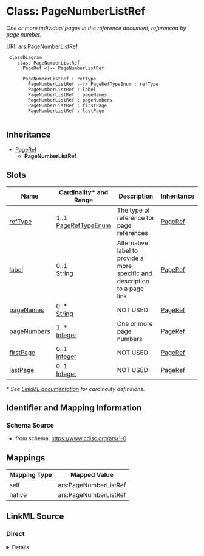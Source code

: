 # Class: PageNumberListRef

_One or more individual pages in the reference document, referenced by page number._




URI: [ars:PageNumberListRef](https://www.cdisc.org/ars/1-0/PageNumberListRef)




```mermaid
 classDiagram
    class PageNumberListRef
      PageRef <|-- PageNumberListRef

      PageNumberListRef : refType
        PageNumberListRef --|> PageRefTypeEnum : refType
        PageNumberListRef : label
        PageNumberListRef : pageNames
        PageNumberListRef : pageNumbers
        PageNumberListRef : firstPage
        PageNumberListRef : lastPage
        
```




## Inheritance
* [PageRef](PageRef.md)
    * **PageNumberListRef**



## Slots

| Name | Cardinality* and Range | Description | Inheritance |
| ---  | --- | --- | --- |
| [refType](refType.md) | 1..1 <br/> [PageRefTypeEnum](PageRefTypeEnum.md) | The type of reference for page references | [PageRef](PageRef.md) |
| [label](label.md) | 0..1 <br/> [String](String.md) | Alternative label to provide a more specific and description to a page link | [PageRef](PageRef.md) |
| [pageNames](pageNames.md) | 0..* <br/> [String](String.md) | NOT USED | [PageRef](PageRef.md) |
| [pageNumbers](pageNumbers.md) | 1..* <br/> [Integer](Integer.md) | One or more page numbers | [PageRef](PageRef.md) |
| [firstPage](firstPage.md) | 0..1 <br/> [Integer](Integer.md) | NOT USED | [PageRef](PageRef.md) |
| [lastPage](lastPage.md) | 0..1 <br/> [Integer](Integer.md) | NOT USED | [PageRef](PageRef.md) |

_* See [LinkML documentation](https://linkml.io/linkml/schemas/slots.html#slot-cardinality) for cardinality definitions._








## Identifier and Mapping Information







### Schema Source


* from schema: https://www.cdisc.org/ars/1-0





## Mappings

| Mapping Type | Mapped Value |
| ---  | ---  |
| self | ars:PageNumberListRef |
| native | ars:PageNumberListRef |





## LinkML Source

<!-- TODO: investigate https://stackoverflow.com/questions/37606292/how-to-create-tabbed-code-blocks-in-mkdocs-or-sphinx -->

### Direct

<details>
```yaml
name: PageNumberListRef
description: One or more individual pages in the reference document, referenced by
  page number.
from_schema: https://www.cdisc.org/ars/1-0
rank: 1000
is_a: PageRef
slot_usage:
  refType:
    name: refType
    domain_of:
    - PageRef
    equals_string: PhysicalRef
  pageNumbers:
    name: pageNumbers
    domain_of:
    - PageRef
    required: true
    value_presence: PRESENT
  pageNames:
    name: pageNames
    description: NOT USED
    domain_of:
    - PageRef
    value_presence: ABSENT
  firstPage:
    name: firstPage
    description: NOT USED
    domain_of:
    - PageRef
    value_presence: ABSENT
  lastPage:
    name: lastPage
    description: NOT USED
    domain_of:
    - PageRef
    value_presence: ABSENT
defining_slots:
- pageNumbers

```
</details>

### Induced

<details>
```yaml
name: PageNumberListRef
description: One or more individual pages in the reference document, referenced by
  page number.
from_schema: https://www.cdisc.org/ars/1-0
rank: 1000
is_a: PageRef
slot_usage:
  refType:
    name: refType
    domain_of:
    - PageRef
    equals_string: PhysicalRef
  pageNumbers:
    name: pageNumbers
    domain_of:
    - PageRef
    required: true
    value_presence: PRESENT
  pageNames:
    name: pageNames
    description: NOT USED
    domain_of:
    - PageRef
    value_presence: ABSENT
  firstPage:
    name: firstPage
    description: NOT USED
    domain_of:
    - PageRef
    value_presence: ABSENT
  lastPage:
    name: lastPage
    description: NOT USED
    domain_of:
    - PageRef
    value_presence: ABSENT
attributes:
  refType:
    name: refType
    description: The type of reference for page references.
    from_schema: https://www.cdisc.org/ars/1-0
    rank: 1000
    alias: refType
    owner: PageNumberListRef
    domain_of:
    - PageRef
    range: PageRefTypeEnum
    required: true
    equals_string: PhysicalRef
  label:
    name: label
    description: Alternative label to provide a more specific and description to a
      page link.
    from_schema: https://www.cdisc.org/ars/1-0
    rank: 1000
    alias: label
    owner: PageNumberListRef
    domain_of:
    - NamedObject
    - AnalysisOutputCategorization
    - AnalysisOutputCategory
    - AnalysisSet
    - DataSubset
    - GroupingFactor
    - Group
    - PageRef
    range: string
  pageNames:
    name: pageNames
    description: NOT USED
    from_schema: https://www.cdisc.org/ars/1-0
    rank: 1000
    multivalued: true
    alias: pageNames
    owner: PageNumberListRef
    domain_of:
    - PageRef
    range: string
    value_presence: ABSENT
  pageNumbers:
    name: pageNumbers
    description: One or more page numbers.
    from_schema: https://www.cdisc.org/ars/1-0
    rank: 1000
    multivalued: true
    alias: pageNumbers
    owner: PageNumberListRef
    domain_of:
    - PageRef
    range: integer
    required: true
    value_presence: PRESENT
  firstPage:
    name: firstPage
    description: NOT USED
    from_schema: https://www.cdisc.org/ars/1-0
    rank: 1000
    alias: firstPage
    owner: PageNumberListRef
    domain_of:
    - PageRef
    range: integer
    value_presence: ABSENT
  lastPage:
    name: lastPage
    description: NOT USED
    from_schema: https://www.cdisc.org/ars/1-0
    rank: 1000
    alias: lastPage
    owner: PageNumberListRef
    domain_of:
    - PageRef
    range: integer
    value_presence: ABSENT
defining_slots:
- pageNumbers

```
</details>